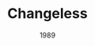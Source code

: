 ---
discogs_id: 402073
discogs_master_id: 347492
title: Changeless
artists: ['Keith Jarrett Trio']
date: 1989
genre: ['Jazz']
image: Changeless-402073.jpg
label: ECM Records
country: Germany
styles: ['ECM Jazz']
video: https://www.youtube.com/watch?v=yP_Sr30QuIY
category: Keith Jarrett
---